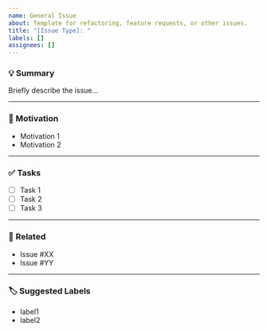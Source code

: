```yaml
---
name: General Issue
about: Template for refactoring, feature requests, or other issues.
title: "[Issue Type]: "
labels: []
assignees: []
---
```


### 💡 Summary

Briefly describe the issue...

---

### 📍 Motivation

- Motivation 1
- Motivation 2

---

### ✅ Tasks

- [ ] Task 1
- [ ] Task 2
- [ ] Task 3
---

### 🔗 Related

- Issue #XX
- Issue #YY

---

### 🏷 Suggested Labels
- label1
- label2
